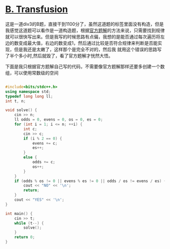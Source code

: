 # [B. Transfusion](https://codeforces.com/contest/2050/problem/B)

这是一道div3的B题，直接干到1100分了，虽然这道题的标签里面没有构造，但是我感觉这道题可以看作是一道构造题，根据[官方题解](https://codeforces.com/blog/entry/137018)的方法来说，只需要找到规律
就可以很快写出来。但是我写的时候思路有点偏，我想的是能否通过每次遍历将左边的数变成最大值，右边的数变成1，然后通过比较是否符合规律来判断是否能实现，但是我还是太嫩了，这样那个是完全不对的，然后我
就用这个错误的思路写了半个多小时,然后就毁了，看了官方题解才恍然大悟。

下面是我只根据官方题解自己写的代码，不需要像官方题解那样还要多创建一个数组，可以使用常数级的空间

```cpp

#include<bits/stdc++.h>
using namespace std;
typedef long long ll;
int t, n;

void solve() {
    cin >> n;
    ll odds = 0, evens = 0, os = 0, es = 0;
    for (int i = 1; i <= n; ++i) {
        int c;
        cin >> c;
        if (i % 2 == 0) {
            evens += c;
            es++;
        }
        else {
            odds += c;
            os++;
        }
    }
    if (odds % os != 0 || evens % es != 0 || odds / os != evens / es) {
        cout << "NO" << '\n';
        return;
    }
    cout << "YES" << '\n';
}

int main() {
    cin >> t;
    while (t--) {
        solve();
    }
    return 0;
}
```
